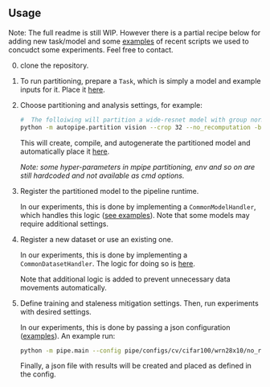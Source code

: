 ## Usage

Note: The full readme is still WIP. However there is a partial recipe below for adding new task/model and some [examples](https://github.com/saareliad/FTPipe/tree/master/t5_used_scripts_example) of recent scripts we used to concudct some experiments. Feel free to contact.


0. clone the repository.
1. To run partitioning, prepare a `Task`, which is simply a model and example inputs for it. Place it [here](autopipe/tasks).

2. Choose partitioning and analysis settings, for example:
    ```bash
    #  The folloiwing will partition a wide-resnet model with group normalization to 4 GPUs, using PipeDream's search, assuming image size of 3x32x32 - e.g., CIFAR datasets)
    python -m autopipe.partition vision --crop 32 --no_recomputation -b 256 -p 4 --save_memory_mode --partitioning_method pipedream --model wrn_28x10_c100_dr03_gn
    
    ```
  
    This will create, compile, and autogenerate the partitioned model and automatically place it [here](models/partitioned).
    
    _Note: some hyper-parameters in mpipe partitioning, env and so on are still hardcoded and not available as cmd options._

3. Register the partitioned model to the pipeline runtime. 

    In our experiments, this is done by implementing a `CommonModelHandler`, which handles this logic 
    ([see examples](pipe/models/registery)). Note that some models may require additional settings.

4. Register a new dataset or use an existing one.  

    In our experiments, this is done by implementing a `CommonDatasetHandler`.
    The logic for doing so is [here](pipe/data).
    
    Note that additional logic is added to prevent unnecessary data movements automatically.

5. Define training and staleness mitigation settings. Then, run experiments with desired settings.

    In our experiments, this is done by passing a json configuration ([examples](pipe/configs)).
   An example run:
    ```bash
   python -m pipe.main --config pipe/configs/cv/cifar100/wrn28x10/no_recomputation/stale_nr.json --bs_train_from_cmd --bs_train 16 --step_every_from_cmd --step_every 16 --seed 42 --mode mp
   ```    
    Finally, a json file with results will be created and placed as defined in the config.
